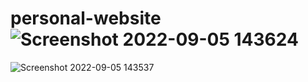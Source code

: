# personal-website![Screenshot 2022-09-05 143624](https://user-images.githubusercontent.com/111062573/188438897-415f0ad6-979e-4120-8d56-10ba89a979f8.png)
![Screenshot 2022-09-05 143537](https://user-images.githubusercontent.com/111062573/188438907-3ed3ae84-2e62-4715-9205-ba1ad65ffb5f.png)
